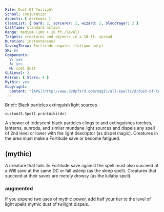 ```yaml
---
File: Dust Of Twilight
School: conjuration
Aspects: [ darkness ]
ClassList: { bard: 2, sorcerer: 2, wizard: 2, bloodrager: 2 }
CastTime: standard action
Range: medium (100 + 10 ft./level)
Targets: creatures and objects in a 10-ft. spread
Duration: instantaneous
SavingThrow: Fortitude negates (fatigue only)
SR: no
Components:
  V: yes
  S: yes
  M: coal dust
SLALevel: 2
Patron: { Stars: 4 }
Mythic: yes
Copyright:
  Content: "[APG](http://www.d20pfsrd.com/magic/all-spells/d/dust-of-twilight)"
---
```

Brief:: Black particles extinguish light sources.

```dataviewjs
customJS.Spell.printWiki(dv)
```

A shower of iridescent black particles clings to and extinguishes torches, lanterns, sunrods, and similar mundane light sources and dispels any spell of 2nd level or lower with the light descriptor (as dispel magic). Creatures in the area must make a Fortitude save or become fatigued.


## (mythic)

A creature that fails its Fortitude save against the spell must also succeed at a Will save at the same DC or fall asleep (as the sleep spell). Creatures that succeed at their saves are merely drowsy (as the lullaby spell).


### augmented

If you expend two uses of mythic power, add half your tier to the level of light spells mythic dust of twilight dispels.
